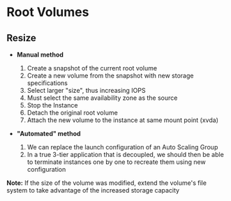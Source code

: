 # Root Volumes

## Resize

* **Manual method**

    1. Create a snapshot of the current root volume
    2. Create a new volume from the snapshot with new storage specifications
    3. Select larger "size", thus increasing IOPS
    4. Must select the same availability zone as the source
    5. Stop the Instance
    6. Detach the original root volume
    7. Attach the new volume to the instance at same mount point (xvda)

* **"Automated" method**
    1. We can replace the launch configuration of an Auto Scaling Group
    2. In a true 3-tier application that is decoupled, we should then be able to terminate instances one by one to recreate them using new configuration

**Note:** If the size of the volume was modified, extend the volume's file system to take advantage of the increased storage capacity